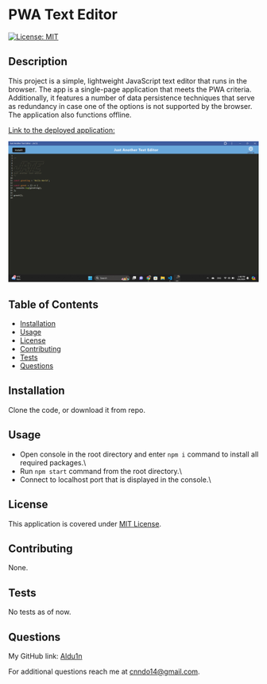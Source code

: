 # PWA Text Editor

  [![License: MIT](https://img.shields.io/badge/License-MIT-yellow.svg)](https://opensource.org/licenses/MIT)

## Description

This project is a simple, lightweight JavaScript text editor that runs in the browser. The app is a single-page application that meets the PWA criteria. Additionally, it features a number of data persistence techniques that serve as redundancy in case one of the options is not supported by the browser. The application also functions offline.

[Link to the deployed application: ](https://texteditor-llpg.onrender.com)

![Screenshot of the app.](./screenshot/Screenshot%202024-03-06%20134812.png)

## Table of Contents

- [Installation](#installation)
- [Usage](#usage)
- [License](#license)
- [Contributing](#contributing)
- [Tests](#tests)
- [Questions](#questions)

## Installation

Clone the code, or download it from repo.

## Usage
* Open console in the root directory and enter `npm i` command to install all required packages.\
* Run `npm start` command from the root directory.\
* Connect to localhost port that is displayed in the console.\

## License

This application is covered under [MIT License](https://opensource.org/licenses/MIT).

## Contributing

None.

## Tests

No tests as of now.

## Questions

My GitHub link: [Aldu1n](https://github.com/Aldu1n)

For additional questions reach me at [cnndo14@gmail.com](mailto:cnndo14@gmail.com).

